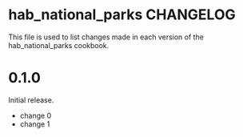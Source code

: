 # hab_national_parks CHANGELOG

This file is used to list changes made in each version of the hab_national_parks cookbook.

# 0.1.0

Initial release.

- change 0
- change 1

